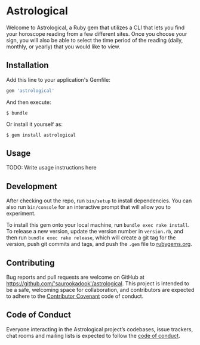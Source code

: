 # Astrological

Welcome to Astrological, a Ruby gem that utilizes a CLI that lets you find your horoscope reading from a few different sites. Once you choose your sign, you will also be able to select the time period of the reading (daily, monthly, or yearly) that you would like to view.

## Installation

Add this line to your application's Gemfile:

```ruby
gem 'astrological'
```

And then execute:

    $ bundle

Or install it yourself as:

    $ gem install astrological

## Usage

TODO: Write usage instructions here

## Development

After checking out the repo, run `bin/setup` to install dependencies. You can also run `bin/console` for an interactive prompt that will allow you to experiment.

To install this gem onto your local machine, run `bundle exec rake install`. To release a new version, update the version number in `version.rb`, and then run `bundle exec rake release`, which will create a git tag for the version, push git commits and tags, and push the `.gem` file to [rubygems.org](https://rubygems.org).

## Contributing

Bug reports and pull requests are welcome on GitHub at https://github.com/'saurookadook'/astrological. This project is intended to be a safe, welcoming space for collaboration, and contributors are expected to adhere to the [Contributor Covenant](http://contributor-covenant.org) code of conduct.

## Code of Conduct

Everyone interacting in the Astrological project’s codebases, issue trackers, chat rooms and mailing lists is expected to follow the [code of conduct](https://github.com/'saurookadook'/astrological/blob/master/CODE_OF_CONDUCT.md).
